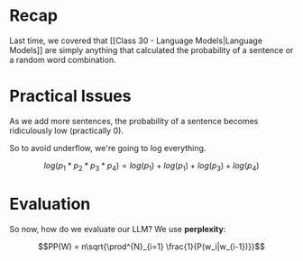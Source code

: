 # Recap

Last time, we covered that [[Class 30 - Language Models|Language Models]] are simply anything that calculated the probability of a sentence or a random word combination.

# Practical Issues

As we add more sentences, the probability of a sentence becomes ridiculously low (practically 0). 

So to avoid underflow, we're going to log everything.

$$log(p_1*p_2*p_3*p_4) = log(p_1) + log(p_1) + log(p_3) + log(p_4)$$

# Evaluation

So now, how do we evaluate our LLM?
We use **perplexity**:

$$PP(W) = n\sqrt{\prod^{N}_{i=1} \frac{1}{P(w_i|w_{i-1})}}$$